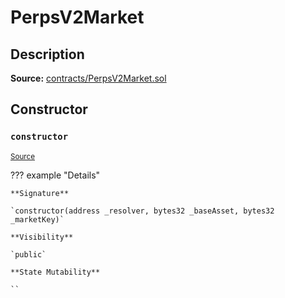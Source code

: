 # PerpsV2Market

## Description

**Source:** [contracts/PerpsV2Market.sol](https://github.com/Synthetixio/synthetix/tree/v2.77.1-alpha/contracts/PerpsV2Market.sol)

## Constructor

### `constructor`

<sub>[Source](https://github.com/Synthetixio/synthetix/tree/v2.77.1-alpha/contracts/PerpsV2Market.sol#L16)</sub>

??? example "Details"

    **Signature**

    `constructor(address _resolver, bytes32 _baseAsset, bytes32 _marketKey)`

    **Visibility**

    `public`

    **State Mutability**

    ``
